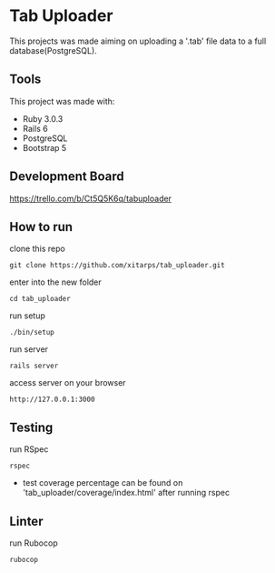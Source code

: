 # Tab Uploader

This projects was made aiming on uploading a '.tab' file data to a full database(PostgreSQL).

## Tools
This project was made with:

 - Ruby 3.0.3
 - Rails 6
 - PostgreSQL
 - Bootstrap 5

## Development Board

https://trello.com/b/Ct5Q5K6q/tabuploader

## How to run

clone this repo
```
git clone https://github.com/xitarps/tab_uploader.git
```

enter into the new folder
```
cd tab_uploader
```

run setup
```
./bin/setup
```

run server
```
rails server
```

access server on your browser
```
http://127.0.0.1:3000
```

## Testing

run RSpec
```
rspec
```

- test coverage percentage can be found on 'tab_uploader/coverage/index.html' after running rspec


## Linter

run Rubocop
```
rubocop
```
